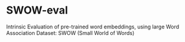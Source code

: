 # SWOW-eval
Intrinsic Evaluation of pre-trained word embeddings, using large Word Association Dataset: SWOW (Small World of Words)
